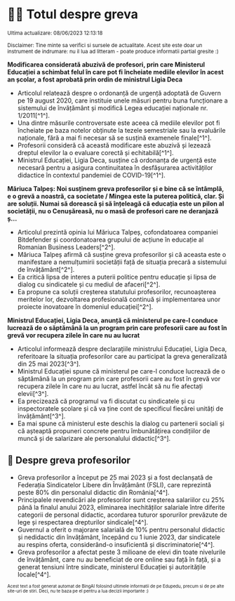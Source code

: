 # 👩‍🏫 Totul despre greva
<sub>Ultima actualizare: 08/06/2023 12:13:18</sub>

<sub>Disclaimer: Tine minte sa verifici si sursele de actualitate. Acest site este doar un instrument de indrumare: nu il lua ad litteram - poate produce informatii partial gresite :)</sub>

**Modificarea considerată abuzivă de profesori, prin care Ministerul Educației a schimbat felul în care pot fi încheiate mediile elevilor în acest an școlar, a fost aprobată prin ordin de ministrul Ligia Deca**

- Articolul relatează despre o ordonanță de urgență adoptată de Guvern pe 19 august 2020, care instituie unele măsuri pentru buna funcționare a sistemului de învățământ și modifică Legea educației naționale nr. 1/2011[^1^].
- Una dintre măsurile controversate este aceea că mediile elevilor pot fi încheiate pe baza notelor obținute la tezele semestriale sau la evaluările naționale, fără a mai fi necesar să se susțină examenele finale[^1^].
- Profesorii consideră că această modificare este abuzivă și lezează dreptul elevilor la o evaluare corectă și echitabilă[^1^].
- Ministrul Educației, Ligia Deca, susține că ordonanța de urgență este necesară pentru a asigura continuitatea în desfășurarea activităților didactice în contextul pandemiei de COVID-19[^1^].

**Măriuca Talpeș: Noi susținem greva profesorilor și e bine că se întâmplă, e o grevă a noastră, ca societate / Mingea este la puterea politică, clar. Și are soluții. Numai să dorească și să înțeleagă că educația este un pilon al societății, nu o Cenușăreasă, nu o masă de profesori care ne deranjază ș...**

- Articolul prezintă opinia lui Măriuca Talpeș, cofondatoarea companiei Bitdefender și coordonatoarea grupului de acțiune în educație al Romanian Business Leaders[^2^].
- Măriuca Talpeș afirmă că susține greva profesorilor și că aceasta este o manifestare a nemulțumirii societății față de situația precară a sistemului de învățământ[^2^].
- Ea critică lipsa de interes a puterii politice pentru educație și lipsa de dialog cu sindicatele și cu mediul de afaceri[^2^].
- Ea propune ca soluții creșterea statutului profesorilor, recunoașterea meritelor lor, dezvoltarea profesională continuă și implementarea unor proiecte inovatoare în domeniul educației[^2^].

**Ministrul Educației, Ligia Deca, anunță că ministerul pe care-l conduce lucrează de o săptămână la un program prin care profesorii care au fost în grevă vor recupera zilele în care nu au lucrat**

- Articolul informează despre declarațiile ministrului Educației, Ligia Deca, referitoare la situația profesorilor care au participat la greva generalizată din 25 mai 2023[^3^].
- Ministrul Educației spune că ministerul pe care-l conduce lucrează de o săptămână la un program prin care profesorii care au fost în grevă vor recupera zilele în care nu au lucrat, astfel încât să nu fie afectați elevii[^3^].
- Ea precizează că programul va fi discutat cu sindicatele și cu inspectoratele școlare și că va ține cont de specificul fiecărei unități de învățământ[^3^].
- Ea mai spune că ministerul este deschis la dialog cu partenerii sociali și că așteaptă propuneri concrete pentru îmbunătățirea condițiilor de muncă și de salarizare ale personalului didactic[^3^].

## 🏫 Despre greva profesorilor

- Greva profesorilor a început pe 25 mai 2023 și a fost declanșată de Federația Sindicatelor Libere din Învățământ (FSLI), care reprezintă peste 80% din personalul didactic din România[^4^].
- Principalele revendicări ale profesorilor sunt creșterea salariilor cu 25% până la finalul anului 2023, eliminarea inechităților salariale între diferite categorii de personal didactic, acordarea tuturor sporurilor prevăzute de lege și respectarea drepturilor sindicale[^4^].
- Guvernul a oferit o majorare salarială de 10% pentru personalul didactic și nedidactic din învățământ, începând cu 1 iunie 2023, dar sindicatele au respins oferta, considerând-o insuficientă și discriminatorie[^4^].
- Greva profesorilor a afectat peste 3 milioane de elevi din toate nivelurile de învățământ, care nu au beneficiat de ore online sau față în față, și a generat tensiuni între sindicate, ministerul Educației și autoritățile locale[^4^].


<sub><sub>Acest text a fost generat automat de BingAI folosind ultimele informatii de pe Edupedu, precum si de pe alte site-uri de stiri. Deci, nu te baza pe el pentru a lua decizii importante :)</sub></sub>